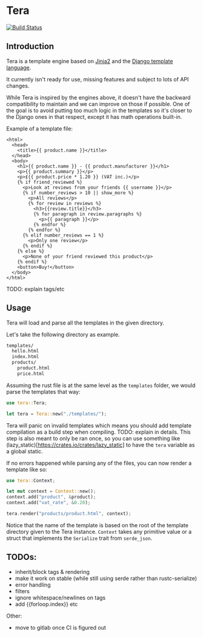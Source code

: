 # Tera

[![Build Status](https://travis-ci.org/Keats/tera.svg)](https://travis-ci.org/Keats/tera)

## Introduction
Tera is a template engine based on [Jinja2](http://jinja.pocoo.org/) and the [Django template language](https://docs.djangoproject.com/en/1.9/topics/templates/).

It currently isn't ready for use, missing features and subject to lots of API changes.

While Tera is inspired by the engines above, it doesn't have the backward compatibility to maintain and we can improve on those if possible. One of the goal is to avoid putting too much logic in the templates so it's closer to the Django ones in that respect, except it has math operations built-in.

Example of a template file:

```j2
<html>
  <head>
    <title>{{ product.name }}</title>
  </head>
  <body>
    <h1>{{ product.name }} - {{ product.manufacturer }}</h1>
    <p>{{ product.summary }}</p>
    <p>£{{ product.price * 1.20 }} (VAT inc.)</p>
    {% if friend_reviewed %}
      <p>Look at reviews from your friends {{ username }}</p>
      {% if number_reviews > 10 || show_more %}
        <p>All reviews</p>
        {% for review in reviews %}
          <h3>{{review.title}}</h3>
          {% for paragraph in review.paragraphs %}
            <p>{{ paragraph }}</p>
          {% endfor %}
        {% endfor %}
      {% elif number_reviews == 1 %}
        <p>Only one review</p>
      {% endif %}
    {% else %}
      <p>None of your friend reviewed this product</p>
    {% endif %}
    <button>Buy!</button>
  </body>
</html>
```
TODO: explain tags/etc

## Usage
Tera will load and parse all the templates in the given directory.

Let's take the following directory as example.
```bash
templates/
  hello.html
  index.html
  products/
    product.html
    price.html
```

Assuming the rust file is at the same level as the `templates` folder, we would parse the templates that way:

```rust
use tera::Tera;

let tera = Tera::new("./templates/");
```

Tera will panic on invalid templates which means you should add template compilation as a build step when compiling. TODO: explain in details.
This step is also meant to only be ran once, so you can use something like (lazy_static)[https://crates.io/crates/lazy_static] to have the `tera` variable as a global static.

If no errors happened while parsing any of the files, you can now render a template like so:

```rust
use tera::Context;

let mut context = Context::new();
context.add("product", &product);
context.add("vat_rate", &0.20);

tera.render("products/product.html", context);
```
Notice that the name of the template is based on the root of the template directory given to the Tera instance.
`Context` takes any primitive value or a struct that implements the `Serialize` trait from `serde_json`. 


## TODOs:
- inherit/block tags & rendering
- make it work on stable (while still using serde rather than rustc-serialize)
- error handling
- filters
- ignore whitespace/newlines on tags
- add {{forloop.index}} etc

Other:
- move to gitlab once CI is figured out
